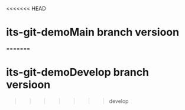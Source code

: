 <<<<<<< HEAD
# its-git-demoMain branch versioon
=======
# its-git-demoDevelop branch versioon
>>>>>>> develop

